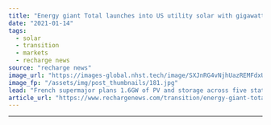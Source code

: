 ```yaml
---
title: "Energy giant Total launches into US utility solar with gigawatt-scale deal"
date: "2021-01-14"
tags: 
  - solar
  - transition
  - markets
  - recharge news
source: "recharge news"
image_url: "https://images-global.nhst.tech/image/SXJnRG4vNjhUazREMFdxUUsxdUV3SFlHN0hXOG9yZm5qTXhDQUNRUGFCYz0=/nhst/binary/d01fd3a83595e62e9d91a7776e90658e"
image_fp: "/assets/img/post_thumbnails/181.jpg"
lead: "French supermajor plans 1.6GW of PV and storage across five states in joint venture with South Korean group Hanwha"
article_url: "https://www.rechargenews.com/transition/energy-giant-total-launches-into-us-utility-solar-with-gigawatt-scale-deal/2-1-945081"
---
```


---
